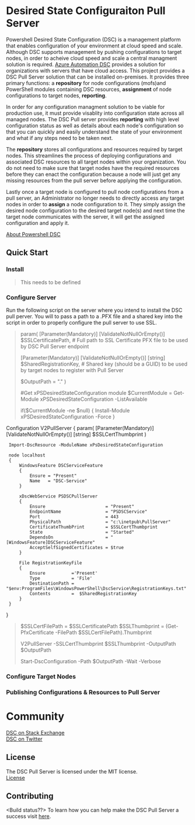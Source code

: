 # Desired State Configuraiton Pull Server

Powershell Desired State Configuration (DSC) is a management platform that enables configuration of your environment at cloud speed and scale. Although DSC supports management by pushing configurations to target nodes, in order to acheive cloud speed and scale a central managment solution is required. [Azure Automation DSC](https://azure.microsoft.com/en-us/documentation/articles/automation-dsc-overview/) provides a solution for organizations with servers that have cloud access. This project provides a DSC Pull Server solution that can be installed on-premises. It provides three primary functions: a **repository** for node configurations (mofs)and PowerShell modules containing DSC resources, **assignment** of node configurations to target nodes, **reporting**.

In order for any configuration managment solution to be viable for production use, it must provide visablity into configuration state across all managed nodes. The DSC Pull server provides **reporting** with high level configuration status as well as details about each node's configuration so that you can quickly and easily understand the state of your environment and what if any steps need to be taken next. 

The **repository** stores all configurations and resources required by target nodes. This streamlines the process of deploying configurations and associated DSC resources to all target nodes within your organization. You do not need to make sure that target nodes have the required resources before they can enact the configuration because a node will just get any missing resources from the pull server before applying the configuration. 

Lastly once a target node is configured to pull node configurations from a pull server, an Administrator no longer needs to directly access any target nodes in order to **assign** a node configuration to it. They simply assign the desired node configuration to the desired target node(s) and next time the target node communicates with the server, it will get the assigned configuration and apply it.

[About Powershell DSC](https://technet.microsoft.com/en-us/library/dn249912.aspx)

## Quick Start
### Install
>This needs to be defined

### Configure Server
Run the following script on the server where you intend to install the DSC pull perver. You will to pass a path to a .PFX file and a shared key into the script in order to properly configure the pull server to use SSL.

>param(
>    [Parameter(Mandatory)] 
>    [ValidateNotNullOrEmpty()]
>    $SSLCertificatePath, # Full path to SSL Certificate PFX file to be used by DSC Pull Server endpoint
>
>    [Parameter(Mandatory)] 
>    [ValidateNotNullOrEmpty()]
>    [string]
>    $SharedRegistrationKey, # Shared key (should be a GUID) to be used by target nodes to register with Pull Server
>
>    $OutputPath = ".\"
>)
>
>#Get xPSDesiredStateConfiguration module
>$CurrentModule = Get-Module xPSDesiredStateConfiguration -ListAvailable
>
>if($CurrentModule -ne $null)
>{
>    Install-Module xPSDesiredStateConfiguration -Force
>}
>
>
Configuration V2PullServer 
{ 
    param( 
            [Parameter(Mandatory)] 
            [ValidateNotNullOrEmpty()] 
            [string] $SSLCertThumbprint 
    ) 

     Import-DscResource -ModuleName xPsDesiredStateConfiguration
 
     node localhost 
     { 
         WindowsFeature DSCServiceFeature 
         { 
             Ensure = "Present" 
             Name   = "DSC-Service"             
         } 
 
         xDscWebService PSDSCPullServer 
         { 
             Ensure                       = "Present" 
             EndpointName                 = "PSDSCService" 
             Port                         = 443 
             PhysicalPath                 = "c:\inetpub\PullServer" 
             CertificateThumbPrint        = $SSLCertThumbprint                   
             State                        = "Started" 
             DependsOn                    = "[WindowsFeature]DSCServiceFeature"  
             AcceptSelfSignedCertificates = $true 
         } 
 
         File RegistrationKeyFile 
         { 
             Ensure          ='Present' 
             Type            = 'File' 
             DestinationPath = "$env:ProgramFiles\WindowsPowerShell\DscService\RegistrationKeys.txt" 
             Contents        =  $SharedRegistrationKey
         } 
     } 
 } 
>
> 
> $SSLCertFilePath = $SSLCertificatePath
> $SSLThumbprint = (Get-PfxCertificate -FilePath $SSLCertFilePath).Thumbprint 
>
> V2PullServer -SSLCertThumbprint $SSLThumbprint -OutputPath $OutputPath 
>
> Start-DscConfiguration -Path $OutputPath -Wait -Verbose

### Configure Target Nodes

### Publishing Configurations & Resources to Pull Server


# Community
[DSC on Stack Exchange](http://stackoverflow.com/questions/tagged/dsc)    
[DSC on Twitter](https://twitter.com/hashtag/PSDSC?src=hash)

## License
The DSC Pull Server is licensed under the MIT license.    
[License](http://github.com/PowerShell/DSCPullServer/License)

## Contributing
<Build status??>
To learn how you can help make the DSC Pull Server a success visit [here](https://github.com/PowerShell/DSCPullServer/wiki).
